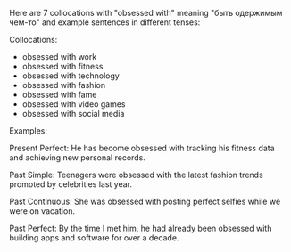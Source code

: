 Here are 7 collocations with "obsessed with" meaning "быть одержимым чем-то" and example sentences in different tenses:

Collocations:
- obsessed with work
- obsessed with fitness
- obsessed with technology 
- obsessed with fashion
- obsessed with fame
- obsessed with video games
- obsessed with social media

Examples:

Present Perfect: He has become obsessed with tracking his fitness data and achieving new personal records.

Past Simple: Teenagers were obsessed with the latest fashion trends promoted by celebrities last year.  

Past Continuous: She was obsessed with posting perfect selfies while we were on vacation.

Past Perfect: By the time I met him, he had already been obsessed with building apps and software for over a decade.